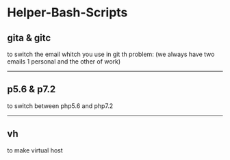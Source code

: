 # Helper-Bash-Scripts
<h2> gita & gitc</h2>
to switch the email whitch you use in git
th problem: (we always have two emails 1 personal and the other of work)
<hr>
<h2>p5.6 & p7.2</h2>
to switch between php5.6 and php7.2
<hr>
<h2>vh</h2>
to make virtual host
